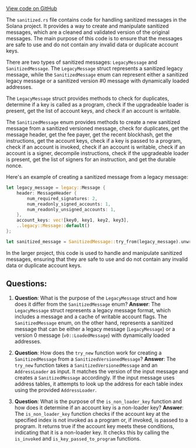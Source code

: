 [View code on GitHub](https://github.com/solana-labs/solana/blob/master/sdk/program/src/message/sanitized.rs)

The `sanitized.rs` file contains code for handling sanitized messages in the Solana project. It provides a way to create and manipulate sanitized messages, which are a cleaned and validated version of the original messages. The main purpose of this code is to ensure that the messages are safe to use and do not contain any invalid data or duplicate account keys.

There are two types of sanitized messages: `LegacyMessage` and `SanitizedMessage`. The `LegacyMessage` struct represents a sanitized legacy message, while the `SanitizedMessage` enum can represent either a sanitized legacy message or a sanitized version #0 message with dynamically loaded addresses.

The `LegacyMessage` struct provides methods to check for duplicates, determine if a key is called as a program, check if the upgradeable loader is present, get the list of account keys, and check if an account is writable.

The `SanitizedMessage` enum provides methods to create a new sanitized message from a sanitized versioned message, check for duplicates, get the message header, get the fee payer, get the recent blockhash, get the instructions, get the account keys, check if a key is passed to a program, check if an account is invoked, check if an account is writable, check if an account is a signer, decompile instructions, check if the upgradeable loader is present, get the list of signers for an instruction, and get the durable nonce.

Here's an example of creating a sanitized message from a legacy message:

```rust
let legacy_message = legacy::Message {
    header: MessageHeader {
        num_required_signatures: 2,
        num_readonly_signed_accounts: 1,
        num_readonly_unsigned_accounts: 1,
    },
    account_keys: vec![key0, key1, key2, key3],
    ..legacy::Message::default()
};

let sanitized_message = SanitizedMessage::try_from(legacy_message).unwrap();
```

In the larger project, this code is used to handle and manipulate sanitized messages, ensuring that they are safe to use and do not contain any invalid data or duplicate account keys.
## Questions: 
 1. **Question**: What is the purpose of the `LegacyMessage` struct and how does it differ from the `SanitizedMessage` enum?
   **Answer**: The `LegacyMessage` struct represents a legacy message format, which includes a message and a cache of writable account flags. The `SanitizedMessage` enum, on the other hand, represents a sanitized message that can be either a legacy message (`LegacyMessage`) or a version 0 message (`v0::LoadedMessage`) with dynamically loaded addresses.

2. **Question**: How does the `try_new` function work for creating a `SanitizedMessage` from a `SanitizedVersionedMessage`?
   **Answer**: The `try_new` function takes a `SanitizedVersionedMessage` and an `AddressLoader` as input. It matches the version of the input message and creates a `SanitizedMessage` accordingly. If the input message uses address tables, it attempts to look up the address for each table index using the provided `AddressLoader`.

3. **Question**: What is the purpose of the `is_non_loader_key` function and how does it determine if an account key is a non-loader key?
   **Answer**: The `is_non_loader_key` function checks if the account key at the specified index is not invoked as a program or, if invoked, is passed to a program. It returns true if the account key meets these conditions, indicating that it is a non-loader key. It checks this by calling the `is_invoked` and `is_key_passed_to_program` functions.
